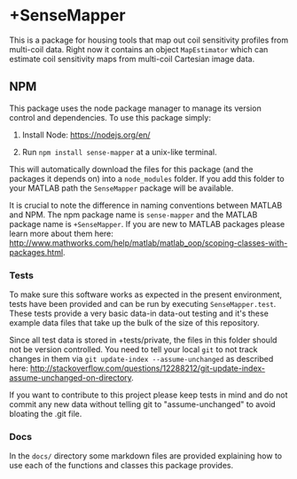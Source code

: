 # +SenseMapper

This is a package for housing tools that map out coil sensitivity profiles from multi-coil data. Right now it contains an object `MapEstimator` which can estimate coil sensitivity maps from multi-coil Cartesian image data.

## NPM

This package uses the node package manager to manage its version control and dependencies. To use this package simply:

1. Install Node: https://nodejs.org/en/

2. Run `npm install sense-mapper` at a unix-like terminal.

This will automatically download the files for this package (and the packages it depends on) into a `node_modules` folder. If you add this folder to your MATLAB path the `SenseMapper` package will be available.

It is crucial to note the difference in naming conventions between MATLAB and NPM. The npm package name is `sense-mapper` and the MATLAB package name is `+SenseMapper`. If you are new to MATLAB packages please learn more about them here: http://www.mathworks.com/help/matlab/matlab_oop/scoping-classes-with-packages.html.


### Tests

To make sure this software works as expected in the present environment, tests have been provided and can be run by executing `SenseMapper.test`. These tests provide a very basic data-in data-out testing and it's these example data files that take up the bulk of the size of this repository.

Since all test data is stored in +tests/private, the files in this folder should not be version controlled. You need to tell your local `git` to not track changes in them via `git update-index --assume-unchanged` as described here: http://stackoverflow.com/questions/12288212/git-update-index-assume-unchanged-on-directory.

If you want to contribute to this project please keep tests in mind and do not commit any new data without telling git to "assume-unchanged" to avoid bloating the .git file.

### Docs

In the `docs/` directory some markdown files are provided explaining how to use each of the functions and classes this package provides.
